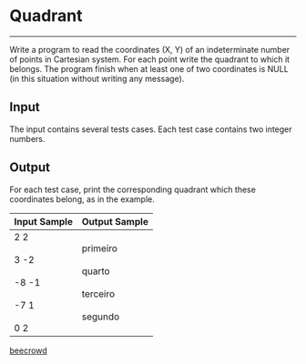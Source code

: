 # Quadrant

---

Write a program to read the coordinates (X, Y) of an indeterminate number of points in Cartesian system. For each point write the quadrant to which it belongs. The program finish when at least one of two coordinates is NULL (in this situation without writing any message).

## Input

The input contains several tests cases. Each test case contains two integer numbers.

## Output

For each test case, print the corresponding quadrant which these coordinates belong, as in the example.

| Input Sample                                        | Output Sample                                         |
| --------------------------------------------------- | ----------------------------------------------------- |
| 2 2<br><br>3 -2<br><br>-8 -1<br><br>-7 1<br><br>0 2 | primeiro<br><br>quarto<br><br>terceiro<br><br>segundo |

[beecrowd](https://www.beecrowd.com.br/judge/en/problems/view/1115)

